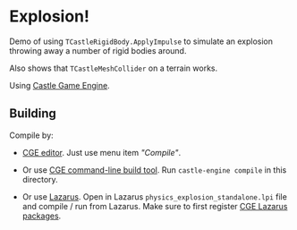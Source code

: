 # Explosion!

Demo of using `TCastleRigidBody.ApplyImpulse` to simulate an explosion throwing away a number of rigid bodies around.

Also shows that `TCastleMeshCollider` on a terrain works.

Using [Castle Game Engine](https://castle-engine.io/).

## Building

Compile by:

- [CGE editor](https://castle-engine.io/manual_editor.php). Just use menu item _"Compile"_.

- Or use [CGE command-line build tool](https://castle-engine.io/build_tool). Run `castle-engine compile` in this directory.

- Or use [Lazarus](https://www.lazarus-ide.org/). Open in Lazarus `physics_explosion_standalone.lpi` file and compile / run from Lazarus. Make sure to first register [CGE Lazarus packages](https://castle-engine.io/lazarus).
